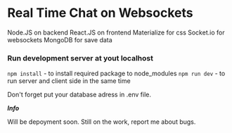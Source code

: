 # Real Time Chat on Websockets

Node.JS on backend
React.JS on frontend
Materialize for css
Socket.io for websockets
MongoDB for save data


### Run development server at yout localhost

`npm install` - to install required package to node_modules
`npm run dev` -  to run server and client side in the same time

Don't forget put your database adress in .env file.

___Info___

Will be depoyment soon.
Still on the work, report me about bugs.


